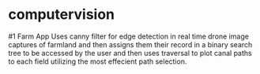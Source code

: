 # computervision
#1 Farm App
Uses canny filter for edge detection in real time drone image captures of farmland and then assigns them their record in a binary search tree to be accessed by the user and then uses traversal to plot canal paths to each field utilizing the most effecient path selection.
